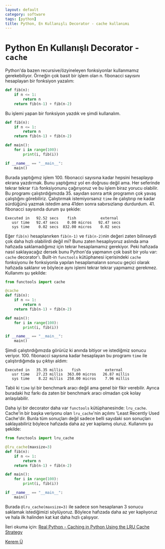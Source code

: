 ```yaml
---
layout: default
category: software
tags: [python]
title: Python, En Kullanışlı Decorator - cache kullanımı
---
```

# Python En Kullanışlı Decorator - `cache`

Python'da bazen recursive/özyineleyen fonksiyonlar kullanmamız gerekebiliyor. Örneğin çok basit bir işlem olan n. fibonacci sayısını hesaplayan bir fonksiyon yazalım:

```py
def fib(n):
    if n <= 1:
        return n
    return fib(n-1) + fib(n-2)
```

Bu işlemi yapan bir fonksiyon yazdık ve şimdi kullanalım. 

```py
def fib(n):
    if n <= 1:
        return n
    return fib(n-1) + fib(n-2)

def main():
    for i in range(100):
        print(i, fib(i))

if __name__ == "__main__":
    main()
```

Burada yaptığımız işlem 100. fibonacci sayısına kadar hepsini hesaplayıp ekrana yazdırmak. Bunu yaptığımız yol en doğrusu değil ama. Her seferinde tekrar tekrar `fib` fonksiyonunu çağırıyoruz ve bu işlem biraz yorucu olabilir. Bu programı çalıştırdığımızda 35. sayıdan sonra artık programın çok yavaş çalıştığını görebiliriz. Çalıştırmak istemiyorsanız `time` ile çalıştırıp ne kadar sürdüğünü yazmak istedim ama 41den sonra sabırsızlanıp durdurdum. 41. fibonacci sayısında durum şu şekide:
```
Executed in   92.52 secs    fish           external
   usr time   92.47 secs    0.00 micros   92.47 secs
   sys time    0.02 secs  832.00 micros    0.02 secs
```

Eğer `fib(n)` hesaplanırken `fib(n-1)` ve `fib(n-2)`nin değeri zaten bilinseydi çok daha hızlı olabilirdi değil mi? Bunu zaten hesaplıyoruz aslında ama hafızada saklamadığımız için tekrar hesaplamamız gerekiyor. Peki hafızada nasıl saklayacağız dersek bunu Python'da yapmanın çok basit bir yolu var: `cache` decorator'ı. Built-in `functools` kütüphanesi içerisindeki `cache` fonksiyonu ile fonksiyonla yapılan hesaplamaların sonucu geçici olarak hafızada saklanır ve böylece aynı işlemi tekrar tekrar yapmamız gerekmez. Kullanımı şu şekilde:

```py
from functools import cache

@cache
def fib(n):
    if n <= 1:
        return n
    return fib(n-1) + fib(n-2)

def main():
    for i in range(100):
        print(i, fib(i))

if __name__ == "__main__":
    main()
```

Şimdi çalıştırdığımızda görürüz ki anında bitiyor ve istediğmiz sonucu veriyor. 100. fibonacci sayısına kadar hesaplayan bu programı `time` ile çalıştırdığımda şu çıktıyı aldım:
```
Executed in   35.35 millis    fish           external
   usr time   27.23 millis  363.00 micros   26.87 millis
   sys time    8.22 millis  258.00 micros    7.96 millis
```

Tabii ki `time` iyi bir benchmark aracı değil ama genel bir fikir verebilir. Ayrıca buradaki hız farkı da zaten bir benchmark aracı olmadan çok kolay anlaşılabilir. 

Daha iyi bir decorator daha var `functools` kütüphanesinde: `lru_cache`. Cache'in bir başka veriyonu olan `lru_cache`'nin açılımı 'Least Recently Used Cache'dir. Bunla tüm sonuçları değil sadece belli sayıdaki son sonuçları saklayabiliriz böylece hafızada daha az yer kaplamış oluruz. Kullanımı şu şekilde:

```py
from functools import lru_cache

@lru_cache(maxsize=3)
def fib(n):
    if n <= 1:
        return n
    return fib(n-1) + fib(n-2)

def main():
    for i in range(100):
        print(i, fib(i))

if __name__ == "__main__":
    main()
```

Burada `@lru_cache(maxsize=3)` ile sadece son hesaplanan 3 sonucu saklamak istediğimizi söylüyoruz. Böylece hafızada daha az yer kaplıyoruz ve hala ilk halinden kat kat daha hızlı çalışıyor. 



İleri okuma için: [Real Python - Caching in Python Using the LRU Cache Strategy](https://realpython.com/lru-cache-python/)

[Kerem Ü](mailto:kerem.ullen@pm.me)
